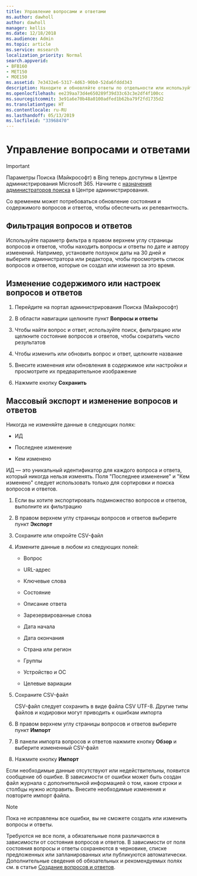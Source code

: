 ```yaml
---
title: Управление вопросами и ответами
ms.author: dawholl
author: dawholl
manager: kellis
ms.date: 12/18/2018
ms.audience: Admin
ms.topic: article
ms.service: mssearch
localization_priority: Normal
search.appverid:
- BFB160
- MET150
- MOE150
ms.assetid: 7e3432e6-5317-4d63-90b0-52da6fddd343
description: Находите и обновляйте ответы по отдельности или используйте имеющиеся инструменты Поиска (Майкрософт), чтобы изменить их все одновременно
ms.openlocfilehash: ee239aa73d4e650289f39d33c63c3e2df4f100cc
ms.sourcegitcommit: 3e91a6e70b48a0100adfed1b62ba79f2fd1735d2
ms.translationtype: HT
ms.contentlocale: ru-RU
ms.lasthandoff: 05/13/2019
ms.locfileid: "33968470"
---
```

# <a name="manage-qas"></a>Управление вопросами и ответами

> [!IMPORTANT]
> Параметры Поиска (Майкрософт) в Bing теперь доступны в Центре администрирования Microsoft 365. Начните с [назначения администраторов поиска](https://docs.microsoft.com/ru-RU/microsoftsearch/setup-microsoft-search#step-2-assign-search-admin-and-search-editor) в Центре администрирования.
    
Со временем может потребоваться обновление состояния и содержимого вопросов и ответов, чтобы обеспечить их релевантность.
  
## <a name="filter-qas"></a>Фильтрация вопросов и ответов

Используйте параметр фильтра в правом верхнем углу страницы вопросов и ответов, чтобы находить вопросы и ответы по дате и автору изменений. Например, установите ползунок даты на 30 дней и выберите администратора или редактора, чтобы просмотреть список вопросов и ответов, которые он создал или изменил за это время.
  
## <a name="change-qa-content-or-settings"></a>Изменение содержимого или настроек вопросов и ответов

1. Перейдите на портал администрирования Поиска (Майкрософт)
    
2. В области навигации щелкните пункт **Вопросы и ответы**
    
3. Чтобы найти вопрос и ответ, используйте поиск, фильтрацию или щелкните состояние вопросов и ответов, чтобы сократить число результатов
    
4. Чтобы изменить или обновить вопрос и ответ, щелкните название
    
5. Внесите изменения или обновления в содержимое или настройки и просмотрите их предварительное изображение
    
6. Нажмите кнопку **Сохранить**
    
## <a name="bulk-export-and-edit-qas"></a>Массовый экспорт и изменение вопросов и ответов

Никогда не изменяйте данные в следующих полях:
  
- ИД
    
- Последнее изменение
    
- Кем изменено
    
ИД — это уникальный идентификатор для каждого вопроса и ответа, который никогда нельзя изменять. Поля "Последнее изменение" и "Кем изменено" следует использовать только для сортировки и поиска вопросов и ответов.
  
1. Если вы хотите экспортировать подмножество вопросов и ответов, выполните их фильтрацию
    
2. В правом верхнем углу страницы вопросов и ответов выберите пункт **Экспорт**
    
3. Сохраните или откройте CSV-файл
    
4. Измените данные в любом из следующих полей:
    
   - Вопрос
    
   - URL-адрес
      
   - Ключевые слова
    
   - Состояние
    
   - Описание ответа
    
   - Зарезервированные слова
    
   - Дата начала
    
   - Дата окончания
    
   - Страна или регион
    
   - Группы
    
   - Устройство и ОС
    
   - Целевые вариации
    
5. Сохраните CSV-файл

    CSV-файл следует сохранить в виде файла CSV UTF-8. Другие типы файлов и кодировки могут приводить к ошибкам импорта
    
6. В правом верхнем углу страницы вопросов и ответов выберите пункт **Импорт**
    
7. В панели импорта вопросов и ответов нажмите кнопку **Обзор** и выберите измененный CSV-файл 
    
8. Нажмите кнопку **Импорт**
    
Если необходимые данные отсутствуют или недействительны, появится сообщение об ошибке. В зависимости от ошибки может быть создан файл журнала с дополнительной информацией о том, какие строки и столбцы нужно исправить. Внесите необходимые изменения и повторите импорт файла.
  
> [!NOTE]
> Пока не исправлены все ошибки, вы не сможете создать или изменить вопросы и ответы. 
  
Требуются не все поля, а обязательные поля различаются в зависимости от состояния вопросов и ответов. В зависимости от поля состояния вопросы и ответы сохраняются в черновике, списке предложенных или запланированных или публикуются автоматически. Дополнительные сведения об обязательных и рекомендуемых полях см. в статье [Создание вопросов и ответов](create-qas.md).

  

